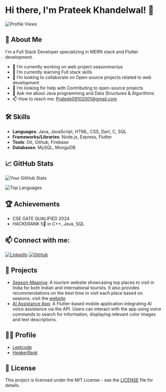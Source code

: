 # Hi there, I'm Prateek Khandelwal! 👋

![Profile Views](https://komarev.com/ghpvc/?username=username&color=brightgreen)

## 🚀 About Me

I'm a Full Stack Developer specializing in MERN stack and Flutter development.

- 🔭 I’m currently working on web project seasonmaniya
- 🌱 I’m currently learning Full stack skills
- 👯 I’m looking to collaborate on Open-source projects related to web development
- 🤔 I’m looking for help with Contributing to open-source projects
- 💬 Ask me about Java programming and Data Structures & Algorithms
- 📫 How to reach me: Prateek09102001@gmail.com

## 🛠️ Skills

- **Languages**: Java, JavaScript, HTML, CSS, Dart, C, SQL
- **Frameworks/Libraries**: Node.js, Express, Flutter
- **Tools**: Git, Github, Firebase
- **Databases**: MySQL, MongoDB

## 📈 GitHub Stats

![Your GitHub Stats](https://github-readme-stats.vercel.app/api?username=prateek09102001&show_icons=true&theme=radical)

![Top Languages](https://github-readme-stats.vercel.app/api/top-langs/?username=prateek09102001&layout=compact&theme=radical)

## 🏆 Achievements

- CSE GATE QUALIFIED 2024
- HACKERANK 5🌟 in C++, Java, SQL

## 📫 Connect with me:

[![LinkedIn](https://img.shields.io/badge/LinkedIn-blue?style=flat&logo=linkedin)](https://www.linkedin.com/in/prateek-khandelwal-1a3529227/)
[![GitHub](https://img.shields.io/badge/GitHub-black?style=flat&logo=github)](https://github.com/Prateek09102001)

## 🌟 Projects

- [Season-Maaniya](https://github.com/Prateek09102001/Season-Maaniya): A tourism website showcasing top places to visit in India for both Indian and international tourists. It also provides recommendations on the best time to visit each place based on seasons.
  visit the [website](https://season-maaniay.netlify.app/)
- [AI Assistance App](https://github.com/prateek09102001/ai-assistance-app): A Flutter-based mobile application integrating AI voice assistance via the API. Users can interact with the app using voice commands to search for information, displaying relevant color images and text descriptions.

## 👩‍🏫 Profile

- [Leetcode](https://leetcode.com/u/Prateek-09/)
- [HeakerRank](https://www.hackerrank.com/profile/PRATEEKkhandelw8)

## 📝 License

This project is licensed under the MIT License - see the [LICENSE](LICENSE) file for details.
